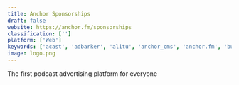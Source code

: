 ```yaml
---
title: Anchor Sponsorships
draft: false 
website: https://anchor.fm/sponsorships
classification: ['']
platform: ['Web']
keywords: ['acast', 'adbarker', 'alitu', 'anchor_cms', 'anchor.fm', 'buzzsprout', 'castup', 'hot_pod', 'listen_app', 'luminary', 'overcast', 'podbean', 'podcast_gift', 'podcasting_on_soundcloud', 'podmap.org', 'podsights', 'saycaster', 'transistor.fm', 'zcast', 'gpodder', 'mcast']
image: logo.png
---
```

The first podcast advertising platform for everyone